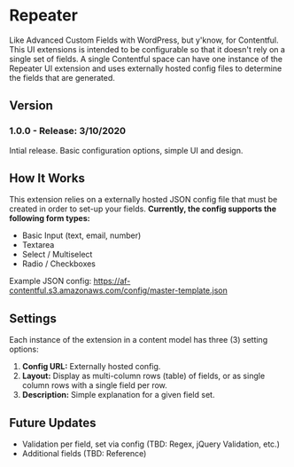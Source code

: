 # Repeater

Like Advanced Custom Fields with WordPress, but y'know, for Contentful. This UI extensions is intended to be configurable so that it doesn't rely on a single set of fields. A single Contentful space can have one instance of the Repeater UI extension and uses externally hosted config files to determine the fields that are generated.

## Version
### 1.0.0 - Release: 3/10/2020
Intial release. Basic configuration options, simple UI and design.

## How It Works
This extension relies on a externally hosted JSON config file that must be created in order to set-up your fields. **Currently, the config supports the following form types:**
* Basic Input (text, email, number)
* Textarea
* Select / Multiselect
* Radio / Checkboxes

Example JSON config: https://af-contentful.s3.amazonaws.com/config/master-template.json

## Settings
Each instance of the extension in a content model has three (3) setting options:
1. **Config URL:** Externally hosted config.
2. **Layout:** Display as multi-column rows (table) of fields, or as single column rows with a single field per row.
3. **Description:** Simple explanation for a given field set.

## Future Updates
* Validation per field, set via config (TBD: Regex, jQuery Validation, etc.)
* Additional fields (TBD: Reference)